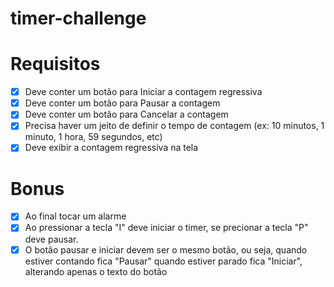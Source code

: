 # timer-challenge

# Requisitos
- [x]  Deve conter um botão para Iniciar a contagem regressiva
- [x] Deve conter um botão para Pausar a contagem
- [x] Deve conter um botão para Cancelar a contagem
- [x] Precisa haver um jeito de definir o tempo de contagem (ex: 10 minutos, 1 minuto, 1 hora, 59 segundos, etc)
- [x] Deve exibir a contagem regressiva na tela

# Bonus
- [x] Ao final tocar um alarme
- [x] Ao pressionar a tecla "I" deve iniciar o timer, se precionar a tecla "P" deve pausar.
- [x] O botão pausar e iniciar devem ser o mesmo botão, ou seja, quando estiver contando fica "Pausar" quando estiver parado fica "Iniciar", alterando apenas o texto do botão